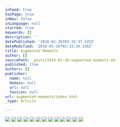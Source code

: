 ```yaml
---
inFeed: true
hasPage: true
inNav: false
inLanguage: null
starred: true
keywords: []
description: ''
datePublished: '2016-01-26T03:33:37.525Z'
dateModified: '2016-01-26T03:33:34.156Z'
title: Augmented Moments
author: []
sourcePath: _posts/2016-01-26-augmented-moments.md
published: true
authors: []
publisher:
  name: null
  domain: null
  url: null
  favicon: null
url: augmented-moments/index.html
_type: Article

---
```

![](https://the-grid-user-content.s3-us-west-2.amazonaws.com/612dd3da-3daf-4ab2-9148-b1ee11ccb0ce.jpg)
![](https://the-grid-user-content.s3-us-west-2.amazonaws.com/f6c14f59-9f4e-4556-af05-e6d01e947c30.jpg)
![](https://the-grid-user-content.s3-us-west-2.amazonaws.com/abc6f157-a604-42f2-8c3a-ecef86102699.jpg)
![](https://the-grid-user-content.s3-us-west-2.amazonaws.com/552723a8-7b64-4b82-ad99-b16507084eba.jpg)
![](https://the-grid-user-content.s3-us-west-2.amazonaws.com/b287f021-453f-46b4-938c-5e2e89c157ca.jpg)
![](https://the-grid-user-content.s3-us-west-2.amazonaws.com/aaae4314-bade-4f84-9a1a-8da99060e5db.jpg)
![](https://the-grid-user-content.s3-us-west-2.amazonaws.com/0ac9a22a-e9d9-4d1b-a63d-8892de32b8ee.jpg)
![](https://the-grid-user-content.s3-us-west-2.amazonaws.com/ebe5aea8-d827-45d9-a74e-9ae50f584be9.jpg)
![](https://the-grid-user-content.s3-us-west-2.amazonaws.com/b3ed971d-2628-4ffb-9367-2d1f5e4e0e71.jpg)
![](https://the-grid-user-content.s3-us-west-2.amazonaws.com/999b1711-4896-4ed4-b491-5af6dc217ac4.jpg)
![](https://the-grid-user-content.s3-us-west-2.amazonaws.com/1a5345ee-e454-46ab-afb8-984ae4c9c1d1.jpg)
![](https://the-grid-user-content.s3-us-west-2.amazonaws.com/4b6a897e-be93-48a8-806a-97d0e827b6e2.jpg)
![](https://the-grid-user-content.s3-us-west-2.amazonaws.com/156f0797-7fad-4217-9da0-3a874f2f07cb.jpg)